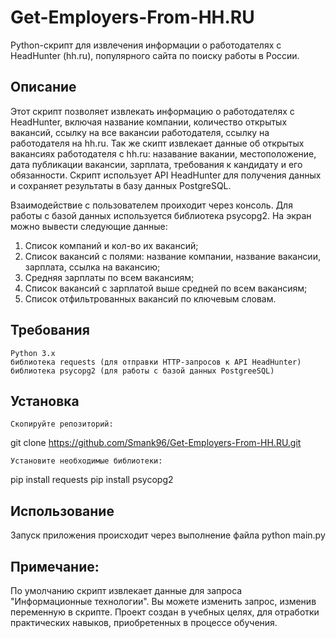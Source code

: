 # Get-Employers-From-HH.RU
Python-скрипт для извлечения информации о работодателях с HeadHunter (hh.ru), популярного сайта по поиску работы в России.

## Описание

Этот скрипт позволяет извлекать информацию о работодателях с HeadHunter, включая название компании, количество открытых вакансий, ссылку на все вакансии работодателя, ссылку на работодателя на hh.ru.
Так же скипт извлекает данные об открытых вакансиях работодателя с hh.ru: назавание вакании, местоположение, дата публикации вакансии, зарплата, требования к кандидату и его обязанности.
Скрипт использует API HeadHunter для получения данных и сохраняет результаты в базу данных PostgreSQL.

Взаимодействие с пользователем проиходит через консоль. Для работы с базой данных используется библиотека psycopg2.
На экран можно вывести следующие данные:
1) Список компаний и кол-во их вакансий;
2) Список вакансий с полями: название компании, название вакансии, зарплата, ссылка на вакансию;
3) Средняя зарплаты по всем вакансиям;
4) Список вакансий с зарплатой выше средней по всем вакансиям;
5) Список отфильтрованных вакансий по ключевым словам.

## Требования

    Python 3.x
    библиотека requests (для отправки HTTP-запросов к API HeadHunter)
    библиотека psycopg2 (для работы с базой данных PostgreeSQL)

## Установка

    Скопируйте репозиторий:

git clone https://github.com/Smank96/Get-Employers-From-HH.RU.git

    Установите необходимые библиотеки:

pip install requests
pip install psycopg2

## Использование

Запуск приложения происходит через выполнение файла python main.py

## Примечание: 
По умолчанию скрипт извлекает данные для запроса "Информационные технологии". Вы можете изменить запрос, изменив переменную в скрипте.
Проект создан в учебных целях, для отработки практических навыков, приобретенных в процессе обучения.
